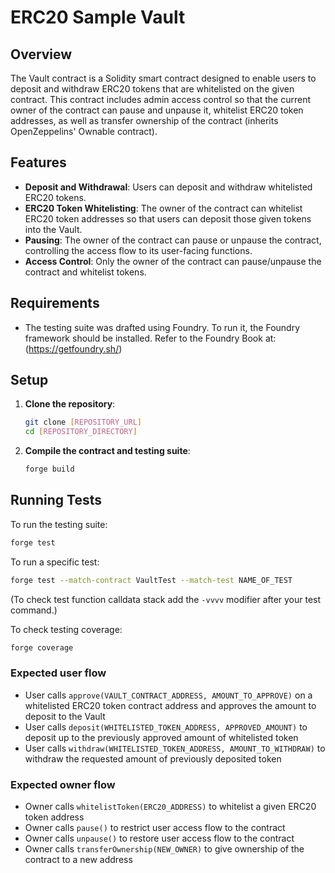 # ERC20 Sample Vault

## Overview

The Vault contract is a Solidity smart contract designed to enable users to deposit and withdraw ERC20 tokens that are whitelisted on the given contract. This contract includes admin access control so that the current owner of the contract can pause and unpause it, whitelist ERC20 token addresses, as well as transfer ownership of the contract (inherits OpenZeppelins' Ownable contract).

## Features

- **Deposit and Withdrawal**: Users can deposit and withdraw whitelisted ERC20 tokens.
- **ERC20 Token Whitelisting**: The owner of the contract can whitelist ERC20 token addresses so that users can deposit those given tokens into the Vault.
- **Pausing**: The owner of the contract can pause or unpause the contract, controlling the access flow to its user-facing functions.
- **Access Control**: Only the owner of the contract can pause/unpause the contract and whitelist tokens.

## Requirements

- The testing suite was drafted using Foundry. To run it, the Foundry framework should be installed. Refer to the Foundry Book at:
(https://getfoundry.sh/)

## Setup

1. **Clone the repository**:
   ```bash
   git clone [REPOSITORY_URL]
   cd [REPOSITORY_DIRECTORY]
   ```

2. **Compile the contract and testing suite**:
   ```bash
   forge build
   ```

## Running Tests

To run the testing suite:

```bash
forge test
```

To run a specific test:
```bash
forge test --match-contract VaultTest --match-test NAME_OF_TEST
```

(To check test function calldata stack add the ``` -vvvv ``` modifier after your test command.)

To check testing coverage:
```bash
forge coverage
```

### Expected user flow

- User calls ```approve(VAULT_CONTRACT_ADDRESS, AMOUNT_TO_APPROVE)``` on a whitelisted ERC20 token contract address and approves the amount to deposit to the Vault
- User calls ```deposit(WHITELISTED_TOKEN_ADDRESS, APPROVED_AMOUNT)``` to deposit up to the previously approved amount of whitelisted token
- User calls ```withdraw(WHITELISTED_TOKEN_ADDRESS, AMOUNT_TO_WITHDRAW)``` to withdraw the requested amount of previously deposited token

### Expected owner flow

- Owner calls ```whitelistToken(ERC20_ADDRESS)``` to whitelist a given ERC20 token address
- Owner calls ```pause()``` to restrict user access flow to the contract
- Owner calls ```unpause()``` to restore user access flow to the contract
- Owner calls ```transferOwnership(NEW_OWNER)``` to give ownership of the contract to a new address
